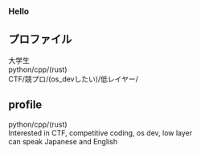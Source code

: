 ### Hello

## プロファイル<br>
大学生<br>
python/cpp/(rust)<br>
CTF/競プロ/(os_devしたい)/低レイヤー/<br>



## profile<br>
python/cpp/(rust)<br>
Interested in CTF, competitive coding, os dev, low layer<br>
can speak Japanese and English<br>
